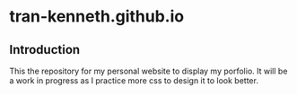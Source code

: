 # tran-kenneth.github.io

## Introduction
This the repository for my personal website to display my porfolio. It will be a work in progress as I practice more css to design it to look better.